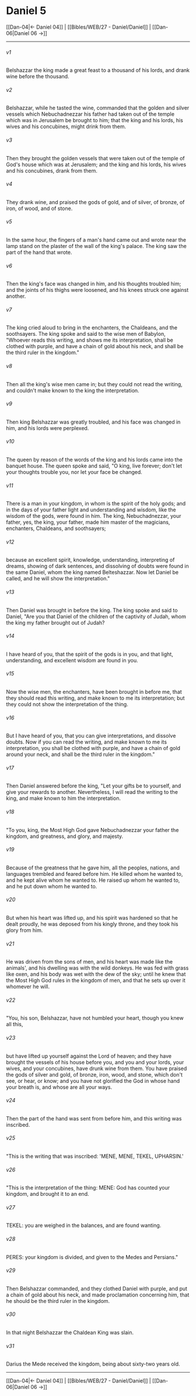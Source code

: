# Daniel 5

[[Dan-04|← Daniel 04]] | [[Bibles/WEB/27 - Daniel/Daniel]] | [[Dan-06|Daniel 06 →]]
***



###### v1 
Belshazzar the king made a great feast to a thousand of his lords, and drank wine before the thousand. 

###### v2 
Belshazzar, while he tasted the wine, commanded that the golden and silver vessels which Nebuchadnezzar his father had taken out of the temple which was in Jerusalem be brought to him; that the king and his lords, his wives and his concubines, might drink from them. 

###### v3 
Then they brought the golden vessels that were taken out of the temple of God's house which was at Jerusalem; and the king and his lords, his wives and his concubines, drank from them. 

###### v4 
They drank wine, and praised the gods of gold, and of silver, of bronze, of iron, of wood, and of stone. 

###### v5 
In the same hour, the fingers of a man's hand came out and wrote near the lamp stand on the plaster of the wall of the king's palace. The king saw the part of the hand that wrote. 

###### v6 
Then the king's face was changed in him, and his thoughts troubled him; and the joints of his thighs were loosened, and his knees struck one against another. 

###### v7 
The king cried aloud to bring in the enchanters, the Chaldeans, and the soothsayers. The king spoke and said to the wise men of Babylon, "Whoever reads this writing, and shows me its interpretation, shall be clothed with purple, and have a chain of gold about his neck, and shall be the third ruler in the kingdom." 

###### v8 
Then all the king's wise men came in; but they could not read the writing, and couldn't make known to the king the interpretation. 

###### v9 
Then king Belshazzar was greatly troubled, and his face was changed in him, and his lords were perplexed. 

###### v10 
The queen by reason of the words of the king and his lords came into the banquet house. The queen spoke and said, "O king, live forever; don't let your thoughts trouble you, nor let your face be changed. 

###### v11 
There is a man in your kingdom, in whom is the spirit of the holy gods; and in the days of your father light and understanding and wisdom, like the wisdom of the gods, were found in him. The king, Nebuchadnezzar, your father, yes, the king, your father, made him master of the magicians, enchanters, Chaldeans, and soothsayers; 

###### v12 
because an excellent spirit, knowledge, understanding, interpreting of dreams, showing of dark sentences, and dissolving of doubts were found in the same Daniel, whom the king named Belteshazzar. Now let Daniel be called, and he will show the interpretation." 

###### v13 
Then Daniel was brought in before the king. The king spoke and said to Daniel, "Are you that Daniel of the children of the captivity of Judah, whom the king my father brought out of Judah? 

###### v14 
I have heard of you, that the spirit of the gods is in you, and that light, understanding, and excellent wisdom are found in you. 

###### v15 
Now the wise men, the enchanters, have been brought in before me, that they should read this writing, and make known to me its interpretation; but they could not show the interpretation of the thing. 

###### v16 
But I have heard of you, that you can give interpretations, and dissolve doubts. Now if you can read the writing, and make known to me its interpretation, you shall be clothed with purple, and have a chain of gold around your neck, and shall be the third ruler in the kingdom." 

###### v17 
Then Daniel answered before the king, "Let your gifts be to yourself, and give your rewards to another. Nevertheless, I will read the writing to the king, and make known to him the interpretation. 

###### v18 
"To you, king, the Most High God gave Nebuchadnezzar your father the kingdom, and greatness, and glory, and majesty. 

###### v19 
Because of the greatness that he gave him, all the peoples, nations, and languages trembled and feared before him. He killed whom he wanted to, and he kept alive whom he wanted to. He raised up whom he wanted to, and he put down whom he wanted to. 

###### v20 
But when his heart was lifted up, and his spirit was hardened so that he dealt proudly, he was deposed from his kingly throne, and they took his glory from him. 

###### v21 
He was driven from the sons of men, and his heart was made like the animals', and his dwelling was with the wild donkeys. He was fed with grass like oxen, and his body was wet with the dew of the sky; until he knew that the Most High God rules in the kingdom of men, and that he sets up over it whomever he will. 

###### v22 
"You, his son, Belshazzar, have not humbled your heart, though you knew all this, 

###### v23 
but have lifted up yourself against the Lord of heaven; and they have brought the vessels of his house before you, and you and your lords, your wives, and your concubines, have drunk wine from them. You have praised the gods of silver and gold, of bronze, iron, wood, and stone, which don't see, or hear, or know; and you have not glorified the God in whose hand your breath is, and whose are all your ways. 

###### v24 
Then the part of the hand was sent from before him, and this writing was inscribed. 

###### v25 
"This is the writing that was inscribed: 'MENE, MENE, TEKEL, UPHARSIN.' 

###### v26 
"This is the interpretation of the thing: MENE: God has counted your kingdom, and brought it to an end. 

###### v27 
TEKEL: you are weighed in the balances, and are found wanting. 

###### v28 
PERES: your kingdom is divided, and given to the Medes and Persians." 

###### v29 
Then Belshazzar commanded, and they clothed Daniel with purple, and put a chain of gold about his neck, and made proclamation concerning him, that he should be the third ruler in the kingdom. 

###### v30 
In that night Belshazzar the Chaldean King was slain. 

###### v31 
Darius the Mede received the kingdom, being about sixty-two years old.

***
[[Dan-04|← Daniel 04]] | [[Bibles/WEB/27 - Daniel/Daniel]] | [[Dan-06|Daniel 06 →]]

